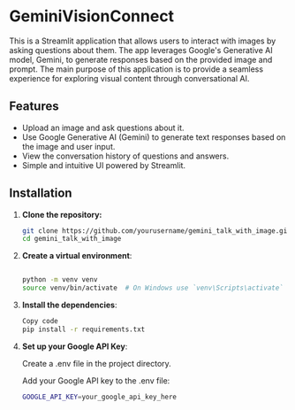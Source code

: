 # GeminiVisionConnect

This is a Streamlit application that allows users to interact with images by asking questions about them. The app leverages Google's Generative AI model, Gemini, to generate responses based on the provided image and prompt. The main purpose of this application is to provide a seamless experience for exploring visual content through conversational AI.

## Features

- Upload an image and ask questions about it.
- Use Google Generative AI (Gemini) to generate text responses based on the image and user input.
- View the conversation history of questions and answers.
- Simple and intuitive UI powered by Streamlit.

## Installation

1. **Clone the repository:**

   ```bash
   git clone https://github.com/yourusername/gemini_talk_with_image.git
   cd gemini_talk_with_image

2. **Create a virtual environment**:

    ```bash

    python -m venv venv
    source venv/bin/activate  # On Windows use `venv\Scripts\activate`
3. **Install the dependencies**:

    ```bash
    Copy code
    pip install -r requirements.txt
4. **Set up your Google API Key**:

    Create a .env file in the project directory.

    Add your Google API key to the .env file:

    ```bash
    GOOGLE_API_KEY=your_google_api_key_here
